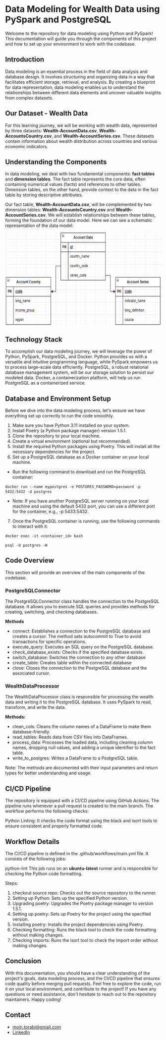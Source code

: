 # Data Modeling for Wealth Data using PySpark and PostgreSQL
Welcome to the repository for data modeling using Python and PySpark! This documentation will guide you through the components of this project and how to set up your environment to work with the codebase.

## Introduction
Data modeling is an essential process in the field of data analysis and database design. It involves structuring and organizing data in a way that facilitates efficient storage, retrieval, and analysis. By creating a blueprint for data representation, data modeling enables us to understand the relationships between different data elements and uncover valuable insights from complex datasets.

## Our Dataset - Wealth Data
For this learning journey, we will be working with wealth data, represented by three datasets: **Wealth-AccountData.csv**, **Wealth-AccountsCountry.csv**, and **Wealth-AccountSeries.csv**. These datasets contain information about wealth distribution across countries and various economic indicators.

## Understanding the Components
In data modeling, we deal with two fundamental components: **fact tables** and **dimension tables**. The fact table represents the core data, often containing numerical values (facts) and references to other tables. Dimension tables, on the other hand, provide context to the data in the fact table by storing descriptive attributes.

Our fact table, **Wealth-AccountData.csv**, will be complemented by two dimension tables: **Wealth-AccountsCountry.csv** and **Wealth-AccountSeries.csv**. We will establish relationships between these tables, forming the foundation of our data model. Here we can see a schematic representation of the data model:

<p align="center">
  <img width="550" height="300" src=./assets/DataModel.PNG>
</p>

## Technology Stack
To accomplish our data modeling journey, we will leverage the power of Python, PySpark, PostgreSQL, and Docker. Python provides us with a versatile and intuitive programming language, while PySpark empowers us to process large-scale data efficiently. PostgreSQL, a robust relational database management system, will be our storage solution to persist our modeled data. Docker, a containerization platform, will help us run PostgreSQL as a containerized service.

## Database and Environment Setup
Before we dive into the data modeling process, let's ensure we have everything set up correctly to run the code smoothly.

1. Make sure you have Python 3.11 installed on your system.
2. Install Poetry (a Python package manager) version 1.5.1.
3. Clone the repository to your local machine.
4. Create a virtual environment (optional but recommended).
5. Install the required Python packages using Poetry. This will install all the necessary dependencies for the project.
6. Set up a PostgreSQL database as a Docker container on your local machine.
  - Run the following command to download and run the PostgreSQL container:

```
docker run --name mypostgres -e POSTGRES_PASSWORD=password -p 5432:5432 -d postgres
```
  - Note: If you have another PostgreSQL server running on your local machine and using the default 5432 port, you can use a different port for the container, e.g., -p 5433:5432.

7. Once the PostgreSQL container is running, use the following commands to interact with it:

```
docker exec -it <container_id> bash
```

```
psql -U postgres -W
```

## Code Overview
This section will provide an overview of the main components of the codebase.

### PostgreSQLConnector
The PostgreSQLConnector class handles the connection to the PostgreSQL database. It allows you to execute SQL queries and provides methods for creating, switching, and checking databases.

**Methods**
- connect: Establishes a connection to the PostgreSQL database and creates a cursor. The method sets autocommit to True to avoid transactions for specific operations.
- execute_query: Executes an SQL query on the PostgreSQL database.
- check_database_exists: Checks if the specified database exists.
- switch_database: Switches the connection to any other database
- create_table: Creates table within the connected database
- close: Closes the connection to the PostgreSQL database and the associated cursor.

### WealthDataProcessor
The WealthDataProcessor class is responsible for processing the wealth data and writing it to the PostgreSQL database. It uses PySpark to read, transform, and write the data.

**Methods:**
- clean_cols: Cleans the column names of a DataFrame to make them database-friendly.
- read_tables: Reads data from CSV files into DataFrames.
- process_data: Processes the loaded data, including cleaning column names, dropping null values, and adding a unique identifier to the fact table.
- write_to_postgres: Writes a DataFrame to a PostgreSQL table.

Note: The methods are documented with their input parameters and return types for better understanding and usage.

## CI/CD Pipeline
The repository is equipped with a CI/CD pipeline using GitHub Actions. The pipeline runs whenever a pull request is created to the main branch. The workflow performs the following checks:

Python Linting: It checks the code format using the black and isort tools to ensure consistent and properly formatted code.

## Workflow Details
The CI/CD pipeline is defined in the .github/workflows/main.yml file. It consists of the following jobs:

python-lint
This job runs on an **ubuntu-latest** runner and is responsible for checking the Python code formatting.

Steps:
1. checkout source repo: Checks out the source repository to the runner.
2. Setting up Python: Sets up the specified Python version.
3. Upgrading poetry: Upgrades the Poetry package manager to version 1.5.1.
4. Setting up poetry: Sets up Poetry for the project using the specified version.
5. Installing poetry: Installs the project dependencies using Poetry.
6. Checking formatting: Runs the black tool to check the code formatting without making changes.
7. Checking imports: Runs the isort tool to check the import order without making changes.

## Conclusion
With this documentation, you should have a clear understanding of the project's goals, data modeling process, and the CI/CD pipeline that ensures code quality before merging pull requests. Feel free to explore the code, run it on your local environment, and contribute to the project! If you have any questions or need assistance, don't hesitate to reach out to the repository maintainers. Happy coding!

## Contact 
- moin.torabi@gmail.com
- [LinkedIn](https://www.linkedin.com/in/moeintorabi/)